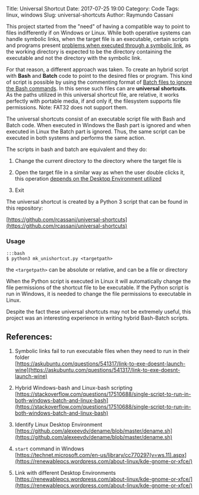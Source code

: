 Title: Universal Shortcut
Date: 2017-07-25 19:00
Category: Code
Tags: linux, windows
Slug: universal-shortcuts
Author: Raymundo Cassani


This project started from the "need" of having a compatible way to point to files indifferently if on Windows or Linux. While both operative systems can handle symbolic links, when the target file is an executable, certain scripts and programs present [problems when executed through a symbolic link](https://askubuntu.com/questions/541317/link-to-exe-doesnt-launch-wine), as the working directory is expected to be the directory containing the executable  and not the directory with the symbolic link.

For that reason, a different approach was taken. To create an hybrid script with **Bash** and **Batch** code to point to the desired files or program. This kind of script is possible by using the commenting format of [Batch files to ignore the Bash commands](https://stackoverflow.com/questions/17510688/single-script-to-run-in-both-windows-batch-and-linux-bash). In this sense such files can are **universal shortcuts**. As the paths utilized in this universal shortcut file, are relative, it works perfectly with portable media, if and only if, the filesystem supports file permissions. Note: FAT32 does not support them.

The universal shortcuts consist of an executable script file with Bash and Batch code. When executed in Windows the Bash part is ignored and when executed in Linux the Batch part is ignored. Thus, the same script can be executed in both systems and performs the same action.

The scripts in bash and batch are equivalent and they do:  

1. Change the current directory to the directory where the target file is

2. Open the target file in a similar way as when the user double clicks it, this operation [depends on the Desktop Environment utilized](https://github.com/alexeevdv/dename/blob/master/dename.sh)

3. Exit

The universal shortcut is created by a Python 3 script that can be found in this repository:

[https://github.com/rcassani/universal-shortcuts](https://github.com/rcassani/universal-shortcuts)

### Usage

    :::bash
    $ python3 mk_unishortcut.py <targetpath>

the `<targetpath>` can be absolute or relative, and can be a file or directory

When the Python script is executed in Linux it will automatically change the file permissions of the shortcut file to be executable. If the Python script is run in Windows, it is needed to change the file permissions to executable in Linux.  

Despite the fact these universal shortcuts may not be extremely useful, this project was an interesting experience in writing hybrid Bash-Batch scripts.


## References:
1. Symbolic links fail to run executable files when they need to run in their folder  
  [https://askubuntu.com/questions/541317/link-to-exe-doesnt-launch-wine](https://askubuntu.com/questions/541317/link-to-exe-doesnt-launch-wine)

2. Hybrid Windows-bash and Linux-bash scripting  
  [https://stackoverflow.com/questions/17510688/single-script-to-run-in-both-windows-batch-and-linux-bash](https://stackoverflow.com/questions/17510688/single-script-to-run-in-both-windows-batch-and-linux-bash)

1. Identify Linux Desktop Environment  
  [https://github.com/alexeevdv/dename/blob/master/dename.sh](https://github.com/alexeevdv/dename/blob/master/dename.sh)   

4. `start` command in Windows  
  [https://technet.microsoft.com/en-us/library/cc770297(v=ws.11).aspx](https://renewablepcs.wordpress.com/about-linux/kde-gnome-or-xfce/)

5. Link with different Desktop Environments  
  [https://renewablepcs.wordpress.com/about-linux/kde-gnome-or-xfce/](https://renewablepcs.wordpress.com/about-linux/kde-gnome-or-xfce/)
